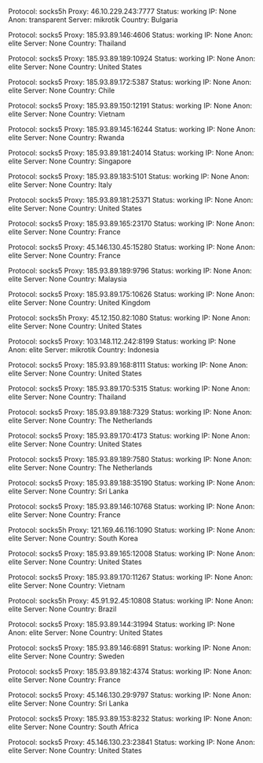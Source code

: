 Protocol: socks5h
Proxy: 46.10.229.243:7777
Status: working
IP: None
Anon: transparent
Server: mikrotik
Country: Bulgaria

Protocol: socks5
Proxy: 185.93.89.146:4606
Status: working
IP: None
Anon: elite
Server: None
Country: Thailand

Protocol: socks5
Proxy: 185.93.89.189:10924
Status: working
IP: None
Anon: elite
Server: None
Country: United States

Protocol: socks5
Proxy: 185.93.89.172:5387
Status: working
IP: None
Anon: elite
Server: None
Country: Chile

Protocol: socks5
Proxy: 185.93.89.150:12191
Status: working
IP: None
Anon: elite
Server: None
Country: Vietnam

Protocol: socks5
Proxy: 185.93.89.145:16244
Status: working
IP: None
Anon: elite
Server: None
Country: Rwanda

Protocol: socks5
Proxy: 185.93.89.181:24014
Status: working
IP: None
Anon: elite
Server: None
Country: Singapore

Protocol: socks5
Proxy: 185.93.89.183:5101
Status: working
IP: None
Anon: elite
Server: None
Country: Italy

Protocol: socks5
Proxy: 185.93.89.181:25371
Status: working
IP: None
Anon: elite
Server: None
Country: United States

Protocol: socks5
Proxy: 185.93.89.165:23170
Status: working
IP: None
Anon: elite
Server: None
Country: France

Protocol: socks5
Proxy: 45.146.130.45:15280
Status: working
IP: None
Anon: elite
Server: None
Country: France

Protocol: socks5
Proxy: 185.93.89.189:9796
Status: working
IP: None
Anon: elite
Server: None
Country: Malaysia

Protocol: socks5
Proxy: 185.93.89.175:10626
Status: working
IP: None
Anon: elite
Server: None
Country: United Kingdom

Protocol: socks5h
Proxy: 45.12.150.82:1080
Status: working
IP: None
Anon: elite
Server: None
Country: United States

Protocol: socks5
Proxy: 103.148.112.242:8199
Status: working
IP: None
Anon: elite
Server: mikrotik
Country: Indonesia

Protocol: socks5
Proxy: 185.93.89.168:8111
Status: working
IP: None
Anon: elite
Server: None
Country: United States

Protocol: socks5
Proxy: 185.93.89.170:5315
Status: working
IP: None
Anon: elite
Server: None
Country: Thailand

Protocol: socks5
Proxy: 185.93.89.188:7329
Status: working
IP: None
Anon: elite
Server: None
Country: The Netherlands

Protocol: socks5
Proxy: 185.93.89.170:4173
Status: working
IP: None
Anon: elite
Server: None
Country: United States

Protocol: socks5
Proxy: 185.93.89.189:7580
Status: working
IP: None
Anon: elite
Server: None
Country: The Netherlands

Protocol: socks5
Proxy: 185.93.89.188:35190
Status: working
IP: None
Anon: elite
Server: None
Country: Sri Lanka

Protocol: socks5
Proxy: 185.93.89.146:10768
Status: working
IP: None
Anon: elite
Server: None
Country: France

Protocol: socks5h
Proxy: 121.169.46.116:1090
Status: working
IP: None
Anon: elite
Server: None
Country: South Korea

Protocol: socks5
Proxy: 185.93.89.165:12008
Status: working
IP: None
Anon: elite
Server: None
Country: United States

Protocol: socks5
Proxy: 185.93.89.170:11267
Status: working
IP: None
Anon: elite
Server: None
Country: Vietnam

Protocol: socks5h
Proxy: 45.91.92.45:10808
Status: working
IP: None
Anon: elite
Server: None
Country: Brazil

Protocol: socks5
Proxy: 185.93.89.144:31994
Status: working
IP: None
Anon: elite
Server: None
Country: United States

Protocol: socks5
Proxy: 185.93.89.146:6891
Status: working
IP: None
Anon: elite
Server: None
Country: Sweden

Protocol: socks5
Proxy: 185.93.89.182:4374
Status: working
IP: None
Anon: elite
Server: None
Country: France

Protocol: socks5
Proxy: 45.146.130.29:9797
Status: working
IP: None
Anon: elite
Server: None
Country: Sri Lanka

Protocol: socks5
Proxy: 185.93.89.153:8232
Status: working
IP: None
Anon: elite
Server: None
Country: South Africa

Protocol: socks5
Proxy: 45.146.130.23:23841
Status: working
IP: None
Anon: elite
Server: None
Country: United States

